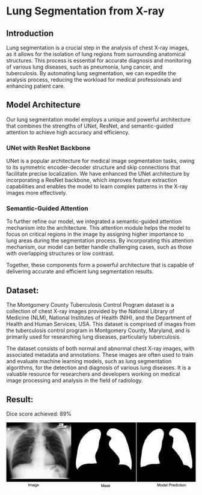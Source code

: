 # Lung Segmentation from X-ray

## Introduction

Lung segmentation is a crucial step in the analysis of chest X-ray images, as it allows for the isolation of lung regions from surrounding anatomical structures. This process is essential for accurate diagnosis and monitoring of various lung diseases, such as pneumonia, lung cancer, and tuberculosis. By automating lung segmentation, we can expedite the analysis process, reducing the workload for medical professionals and enhancing patient care.


## Model Architecture

Our lung segmentation model employs a unique and powerful architecture that combines the strengths of UNet, ResNet, and semantic-guided attention to achieve high accuracy and efficiency. 

### UNet with ResNet Backbone

UNet is a popular architecture for medical image segmentation tasks, owing to its symmetric encoder-decoder structure and skip connections that facilitate precise localization. We have enhanced the UNet architecture by incorporating a ResNet backbone, which improves feature extraction capabilities and enables the model to learn complex patterns in the X-ray images more effectively.

### Semantic-Guided Attention

To further refine our model, we integrated a semantic-guided attention mechanism into the architecture. This attention module helps the model to focus on critical regions in the image by assigning higher importance to lung areas during the segmentation process. By incorporating this attention mechanism, our model can better handle challenging cases, such as those with overlapping structures or low contrast.

Together, these components form a powerful architecture that is capable of delivering accurate and efficient lung segmentation results.



## Dataset:

The Montgomery County Tuberculosis Control Program dataset is a collection of chest X-ray images provided by the National Library of Medicine (NLM), National Institutes of Health (NIH), and the Department of Health and Human Services, USA. This dataset is comprised of images from the tuberculosis control program in Montgomery County, Maryland, and is primarily used for researching lung diseases, particularly tuberculosis.

The dataset consists of both normal and abnormal chest X-ray images, with associated metadata and annotations. These images are often used to train and evaluate machine learning models, such as lung segmentation algorithms, for the detection and diagnosis of various lung diseases. It is a valuable resource for researchers and developers working on medical image processing and analysis in the field of radiology.


## Result:

Dice score achieved: 89%

![result image](https://github.com/mmuttir/Lung-Segmentation-in-Xray-Images/blob/main/predicted.png)

